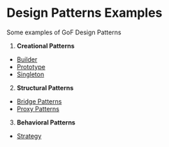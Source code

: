 # Design Patterns Examples
Some examples of GoF Design Patterns

1. **Creational Patterns**
 * <a href="/1. Creational Patterns/Builder Pattern">Builder</a>
 * <a href="/1. Creational Patterns/Prototype Pattern">Prototype</a>  
 * <a href="/1. Creational Patterns/Singleton Pattern">Singleton</a>
2. **Structural Patterns**
 * <a href="/2. Structural Patterns/Bridge Pattern">Bridge Patterns</a>
 * <a href="/2. Structural Patterns/Proxy Pattern">Proxy Patterns</a>
3. **Behavioral Patterns**
 * <a href="/3. Behavioral Patterns/Strategy Pattern">Strategy</a>

